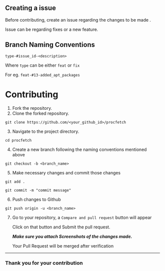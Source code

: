 ## Creating a issue

Before contributing, create an issue regarding the changes to be made .

Issue can be regarding fixes or a new feature.

## Branch Naming Conventions

```type-#issue_id-<description>```

Where ```type``` can be either ```feat``` or ```fix```

For eg. ```feat-#13-added_apt_packages```

# Contributing 

1. Fork the repository.
2. Clone the forked repository.
```
git clone https://github.com/<your_github_id>/procfetch
```
3. Navigate to the project directory.
```
cd procfetch
```
4. Create a new branch following the naming conventions mentioned above
```
git checkout -b <branch_name>
```

5. Make necessary changes and commit those changes
```
git add .
```
```
git commit -m "commit message"
```

6. Push changes to Github
```
git push origin -u <branch_name>
```
7. Go to your repository, a `Compare and pull request` button will appear
 
    Click on that button and Submit the pull request.
    
    ***Make sure you attach Screenshots of the changes made.***
    
    Your Pull Request will be merged after verification
    
<hr/>

### Thank you for your contribution
